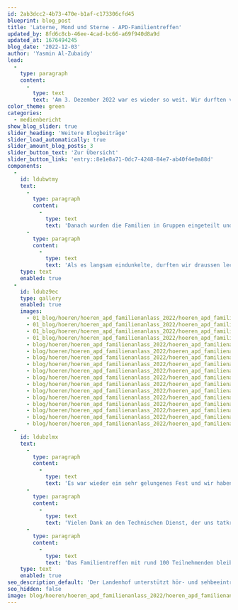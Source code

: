 ```yaml
---
id: 2ab3dcc2-4b73-470e-b1af-c173306cfd45
blueprint: blog_post
title: 'Laterne, Mond und Sterne - APD-Familientreffen'
updated_by: 8fd6c8cb-46ee-4cad-bc66-a69f940d8a9d
updated_at: 1676494245
blog_date: '2022-12-03'
author: 'Yasmin Al-Zubaidy'
lead:
  -
    type: paragraph
    content:
      -
        type: text
        text: 'Am 3. Dezember 2022 war es wieder so weit. Wir durften viele Familien voller Vorfreude am Landenhof begrüssen. Zur Einstimmung und Begrüssung gab es ein kleines Konzert der «APD-Band» - wer genau hinhörte, erhielt einige Hinweise zum bevorstehenden Programm.'
color_theme: green
categories:
  - medienbericht
show_blog_slider: true
slider_heading: 'Weitere Blogbeiträge'
slider_load_automatically: true
slider_amount_blog_posts: 3
slider_button_text: 'Zur Übersicht'
slider_button_link: 'entry::8e1e8a71-0dc7-4248-84e7-ab40f4e0a88d'
components:
  -
    id: ldubwtmy
    text:
      -
        type: paragraph
        content:
          -
            type: text
            text: 'Danach wurden die Familien in Gruppen eingeteilt und von den Landenhof-Praktikantinnen zu den verschiedenen Angeboten begleitet: In der Bastelecke wurden fleissig Laternen und Sterne gebastelt, in der Turnhalle konnten sich Gross und Klein an verschiedene Challenges wagen, im Pavillon gab es ein Theater für alle Sinne und in der Cafeteria wurden Spiele gespielt und dazu leckere Guetzli gegessen. Für «Chrabblers», für kleine und grössere Kinder und für die Erwachsenen - es gab für alle etwas Spannendes zu sehen und zu erleben. '
      -
        type: paragraph
        content:
          -
            type: text
            text: 'Als es langsam eindunkelte, durften wir draussen leckere Sandwiches, warmen Punsch und süsse Lebkuchen von unserem grossartigen Küchenteam geniessen und uns in der Nähe der Feuerschale aufwärmen.'
    type: text
    enabled: true
  -
    id: ldubz9ec
    type: gallery
    enabled: true
    images:
      - 01_blog/hoeren/hoeren_apd_familienanlass_2022/hoeren_apd_familienanlass_2022-04.JPG
      - 01_blog/hoeren/hoeren_apd_familienanlass_2022/hoeren_apd_familienanlass_2022-05.JPG
      - 01_blog/hoeren/hoeren_apd_familienanlass_2022/hoeren_apd_familienanlass_2022-06.JPG
      - 01_blog/hoeren/hoeren_apd_familienanlass_2022/hoeren_apd_familienanlass_2022-07.JPG
      - blog/hoeren/hoeren_apd_familienanlass_2022/hoeren_apd_familienanlass_2022-08.JPG
      - blog/hoeren/hoeren_apd_familienanlass_2022/hoeren_apd_familienanlass_2022-09.JPG
      - blog/hoeren/hoeren_apd_familienanlass_2022/hoeren_apd_familienanlass_2022-10.JPG
      - blog/hoeren/hoeren_apd_familienanlass_2022/hoeren_apd_familienanlass_2022-11.JPG
      - blog/hoeren/hoeren_apd_familienanlass_2022/hoeren_apd_familienanlass_2022-12.JPG
      - blog/hoeren/hoeren_apd_familienanlass_2022/hoeren_apd_familienanlass_2022-13.JPG
      - blog/hoeren/hoeren_apd_familienanlass_2022/hoeren_apd_familienanlass_2022-14.JPG
      - blog/hoeren/hoeren_apd_familienanlass_2022/hoeren_apd_familienanlass_2022-15.JPG
      - blog/hoeren/hoeren_apd_familienanlass_2022/hoeren_apd_familienanlass_2022-16.JPG
      - blog/hoeren/hoeren_apd_familienanlass_2022/hoeren_apd_familienanlass_2022-17.JPG
      - blog/hoeren/hoeren_apd_familienanlass_2022/hoeren_apd_familienanlass_2022-18.JPG
      - blog/hoeren/hoeren_apd_familienanlass_2022/hoeren_apd_familienanlass_2022-19.JPG
      - blog/hoeren/hoeren_apd_familienanlass_2022/hoeren_apd_familienanlass_2022-20.JPG
  -
    id: ldubzlmx
    text:
      -
        type: paragraph
        content:
          -
            type: text
            text: 'Es war wieder ein sehr gelungenes Fest und wir haben uns riesig gefreut, dass so viele Familien den Weg an den Landenhof auf sich genommen haben. '
      -
        type: paragraph
        content:
          -
            type: text
            text: 'Vielen Dank an den Technischen Dienst, der uns tatkräftig beim Auf- und Abbau unterstützt hat. Auch ein herzliches «Merci» unseren Landenhof-Praktikantinnen, welche die Familien den Nachmittag hindurch begleitet haben und uns damit eine grosse Hilfe waren. '
      -
        type: paragraph
        content:
          -
            type: text
            text: 'Das Familientreffen mit rund 100 Teilnehmenden bleibt in unvergesslicher Erinnerung!'
    type: text
    enabled: true
seo_description_default: 'Der Landenhof unterstützt hör- und sehbeeinträchtigte Kinder & Jugendliche in ihrem selbstbestimmten Leben durch Förderung ihrer Fähigkeiten & Entwicklung'
seo_hidden: false
image: blog/hoeren/hoeren_apd_familienanlass_2022/hoeren_apd_familienanlass_2022-front.JPG
---
```

